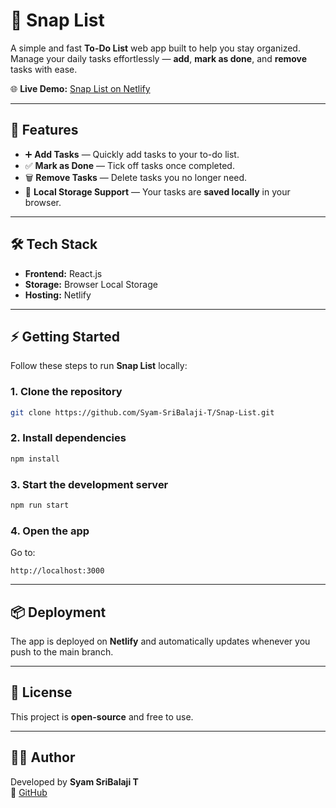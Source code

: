 # 📝 Snap List

A simple and fast **To-Do List** web app built to help you stay organized.  
Manage your daily tasks effortlessly — **add**, **mark as done**, and **remove** tasks with ease.

🌐 **Live Demo:** [Snap List on Netlify](https://snaplist.netlify.app/)

---

## 🚀 Features

- ➕ **Add Tasks** — Quickly add tasks to your to-do list.
- ✅ **Mark as Done** — Tick off tasks once completed.
- 🗑️ **Remove Tasks** — Delete tasks you no longer need.
- 💾 **Local Storage Support** — Your tasks are **saved locally** in your browser.

---

## 🛠️ Tech Stack

- **Frontend:** React.js 
- **Storage:** Browser Local Storage  
- **Hosting:** Netlify  

---

## ⚡ Getting Started

Follow these steps to run **Snap List** locally:

### **1. Clone the repository**
```bash
git clone https://github.com/Syam-SriBalaji-T/Snap-List.git
```

### **2. Install dependencies**
```bash
npm install
```

### **3. Start the development server**
```bash
npm run start
```

### **4. Open the app**
Go to:  
```
http://localhost:3000
```

---

## 📦 Deployment

The app is deployed on **Netlify** and automatically updates whenever you push to the main branch.

---

## 📜 License

This project is **open-source** and free to use.

---

## 👨‍💻 Author

Developed by **Syam SriBalaji T**  
🔗 [GitHub](https://github.com/Syam-SriBalaji-T)
